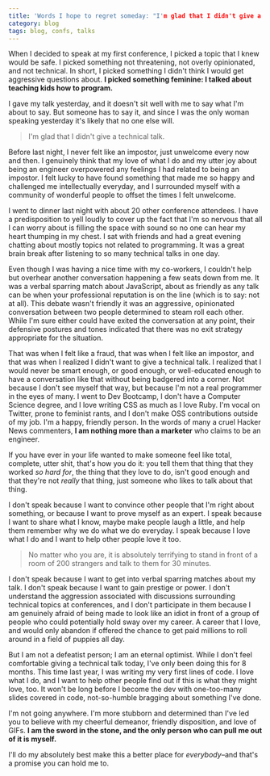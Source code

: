 ```yaml
---
title: 'Words I hope to regret someday: "I'm glad that I didn't give a technical talk."'
category: blog
tags: blog, confs, talks
---
```


When I decided to speak at my first conference, I picked a topic that I knew would be safe. I picked something not threatening, not overly opinionated, and not technical. In short, I picked something I didn't think I would get aggressive questions about. **I picked something feminine: I talked about teaching kids how to program.** 

I gave my talk yesterday, and it doesn't sit well with me to say what I'm about to say. But someone has to say it, and since I was the only woman speaking yesterday it's likely that no one else will. 

> I'm glad that I didn't give a technical talk. 

Before last night, I never felt like an impostor, just unwelcome every now and then. I genuinely think that my love of what I do and my utter joy about being an engineer overpowered any feelings I had related to being an impostor. I felt lucky to have found something that made me so happy and challenged me intellectually everyday, and I surrounded myself with a community of wonderful people to offset the times I felt unwelcome.

I went to dinner last night with about 20 other conference attendees. I have a predisposition to yell loudly to cover up the fact that I'm so nervous that all I can worry about is filling the space with sound so no one can hear my heart thumping in my chest. I sat with friends and had a great evening chatting about mostly topics not related to programming. It was a great brain break after listening to so many technical talks in one day.

Even though I was having a nice time with my co-workers, I couldn't help but overhear another conversation happening a few seats down from me. It was a verbal sparring match about JavaScript, about as friendly as any talk can be when your professional reputation is on the line (which is to say: not at all). This debate wasn't friendly it was an aggressive, opinionated conversation between two people determined to steam roll each other. While I'm sure either could have exited the conversation at any point, their defensive postures and tones indicated that there was no exit strategy appropriate for the situation.

That was when I felt like a fraud, that was when I felt like an impostor, and that was when I realized I didn't want to give a technical talk. I realized that I would never be smart enough, or good enough, or well-educated enough to have a conversation like that without being badgered into a corner. Not because I don't see myself that way, but because I'm not a real programmer in the eyes of many. I went to Dev Bootcamp, I don't have a Computer Science degree, and I love writing CSS as much as I love Ruby. I'm vocal on Twitter, prone to feminist rants, and I don't make OSS contributions outside of my job. I'm a happy, friendly person. In the words of many a cruel Hacker News commenters, **I am nothing more than a marketer** who claims to be an engineer. 

If you have ever in your life wanted to make someone feel like total, complete, utter shit, that's how you do it: you tell them that thing that they worked *so hard for*, the thing that they love to do, isn't good enough and that they're not *really* that thing, just someone who likes to talk about that thing.

I don't speak because I want to convince other people that I'm right about something, or because I want to prove myself as an expert. I speak because I want to share what I know, maybe make people laugh a little, and help them remember why we do what we do everyday. I speak because I love what I do and I want to help other people love it too.

> No matter who you are, it is absolutely terrifying to stand in front of a room of 200 strangers and talk to them for 30 minutes.

I don't speak because I want to get into verbal sparring matches about my talk. I don't speak because I want to gain prestige or power. I don't understand the aggression associated with discussions surrounding technical topics at conferences, and I don't participate in them because I am genuinely afraid of being made to look like an idiot in front of a group of people who could potentially hold sway over my career. A career that I love, and would only abandon if offered the chance to get paid millions to roll around in a field of puppies all day. 

But I am not a defeatist person; I am an eternal optimist. While I don't feel comfortable giving a technical talk today, I've only been doing this for 8 months. This time last year, I was writing my very first lines of code. I love what I do, and I want to help other people find out if this is what they might love, too. It won't be long before I become the dev with one-too-many slides covered in code, not-so-humble bragging about something I've done.

I'm not going anywhere. I'm more stubborn and determined than I've led you to believe with my cheerful demeanor, friendly disposition, and love of GIFs. **I am the sword in the stone, and the only person who can pull me out of it is myself.**

I'll do my absolutely best make this a better place for *everybody*–and that's a promise you can hold me to.